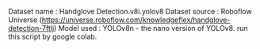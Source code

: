 Dataset name : Handglove Detection.v8i.yolov8
Dataset source : Roboflow Universe (https://universe.roboflow.com/knowledgeflex/handglove-detection-7ftlj)
Model used : YOLOv8n - the nano version of YOLOv8.
run this script by google colab.